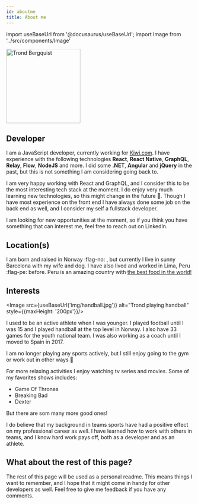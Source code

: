 ```yaml
---
id: aboutme
title: About me
---
```



import useBaseUrl from '@docusaurus/useBaseUrl';
import Image from '../src/components/Image'

<Image src="https://avatars0.githubusercontent.com/u/7705041?s=400&u=c36fe7c1d5f9ff2c3678db621d07d95551bc1c82&v=4" alt="Trond Bergquist" height="200" width="200"  />

## Developer
 I am a JavaScript developer, currently working for <a rel="noopener noreferrer" target="_blank" href="https://kiwi.com">Kiwi.com</a>. I have experience with the following technologies __React__, __React Native__, __GraphQL__, __Relay__, __Flow__, __NodeJS__ and more. I did some __.NET__, __Angular__ and __jQuery__ in the past, but this is not something I am considering going back to.

 I am very happy working with React and GraphQL, and I consider this to be the most interesting tech stack at the moment. I do enjoy very much learning new technologies, so this might change in the future 🙂. Though I have most experience on the front end I have always done some job on the back end as well, and I consider my self a fullstack developer.

 I am looking for new opportunities at the moment, so if you think you have something that can interest me, feel free to reach out on LinkedIn.

 ## Location(s)

 I am born and raised in Norway :flag-no: , but currently I live in sunny Barcelona with my wife and dog. I have also lived and worked in Lima, Peru :flag-pe: before. Peru is an amazing country with <a rel="noopener noreferrer" target="_blank" href="https://www.livinginperu.com/peru-wins-again-best-culinary-destination-in-the-world-title-for-8th-consecutive-year/">the best food in the world!</a>


## Interests

<Image src={useBaseUrl('img/handball.jpg')} alt="Trond playing handball" style={{maxHeight: '200px'}}/> 

I used to be an active athlete when I was younger. I played football until I was 15 and I played handball at the top level in Norway. I also have 33 games for the youth national team. I was also working as a coach until I moved to Spain in 2017. 

I am no longer playing any sports actively, but I still enjoy going to the gym or work out in other ways 🙂

For more relaxing activities I enjoy watching tv series and movies. Some of my favorites shows includes: 

- Game Of Thrones
- Breaking Bad
- Dexter

But there are som many more good ones!

I do believe that my background in teams sports have had a positive effect on my professional career as well. I have learned how to work with others in teams, and I know hard work pays off, both as a developer and as an athlete. 



## What about the rest of this page?

The rest of this page will be used as a personal readme. This means things I want to remember, and I hope that it might come in handy for other developers as well. Feel free to give me feedback if you have any comments.
